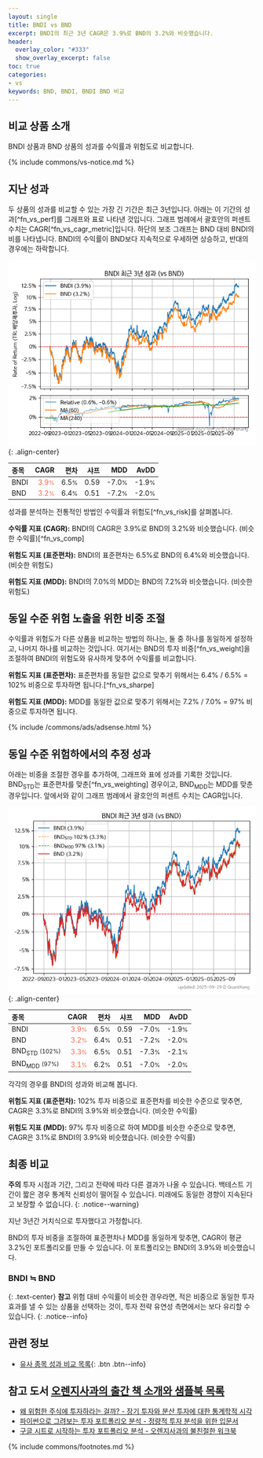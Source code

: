 ```yaml
---
layout: single
title: BNDI vs BND
excerpt: BNDI의 최근 3년 CAGR은 3.9%로 BND의 3.2%와 비슷했습니다.
header:
  overlay_color: "#333"
  show_overlay_excerpt: false
toc: true
categories:
- vs
keywords: BND, BNDI, BNDI BND 비교
---
```


## 비교 상품 소개


BNDI 상품과 BND 상품의 성과를 수익률과 위험도로 비교합니다.





{% include commons/vs-notice.md %}

## 지난 성과

두 상품의 성과를 비교할 수 있는 가장 긴 기간은 최근 3년입니다. 아래는 이 기간의 성과[^fn_vs_perf]를 그래프와 표로 나타낸 것입니다.
그래프 범례에서 괄호안의 퍼센트 수치는 CAGR[^fn_vs_cagr_metric]입니다.
하단의 보조 그래프는 BND 대비 BNDI의 비를 나타냅니다.
BNDI의 수익률이 BND보다 지속적으로 우세하면 상승하고, 반대의 경우에는 하락합니다.

![BNDI](/vs/images/bndi-vs-bnd_dual.png){: .align-center}

| **종목** | **CAGR** | **편차** | **샤프** | **MDD** | **AvDD** |
| :------------ | ------: | -----------: | -------: | ------: | -------: |
| BNDI | <span style="color: tomato">3.9<small>%</small></span> | 6.5<small>%</small> | 0.59 | -7.0<small>%</small> | -1.9<small>%</small> |
| BND | <span style="color: tomato">3.2<small>%</small></span> | 6.4<small>%</small> | 0.51 | -7.2<small>%</small> | -2.0<small>%</small> |

<!-- more -->


성과를 분석하는 전통적인 방법인 수익률과 위험도[^fn_vs_risk]를 살펴봅니다.

**수익률 지표 (CAGR):** BNDI의 CAGR은 3.9%로 BND의 3.2%와 비슷했습니다. (비슷한 수익률)[^fn_vs_comp]

**위험도 지표 (표준편차):** BNDI의 표준편차는 6.5%로 BND의 6.4%와 비슷했습니다. (비슷한 위험도)

**위험도 지표 (MDD):** BNDI의 7.0%의 MDD는 BND의 7.2%와 비슷했습니다. (비슷한 위험도)



## 동일 수준 위험 노출을 위한 비중 조절

수익률과 위험도가 다른 상품을 비교하는 방법의 하나는, 둘 중 하나를 동일하게 설정하고, 나머지 하나를 비교하는 것입니다.
여기서는 BND의 투자 비중[^fn_vs_weight]을 조절하여 BNDI의 위험도와 유사하게 맞추어 수익률를 비교합니다.

**위험도 지표 (표준편차):** 표준편차를 동일한 값으로 맞추기 위해서는 6.4% / 6.5% = 102% 비중으로 투자하면 됩니다.[^fn_vs_sharpe]

**위험도 지표 (MDD):** MDD를 동일한 값으로 맞추기 위해서는 7.2% / 7.0% = 97% 비중으로 투자하면 됩니다.


{% include /commons/ads/adsense.html %}



## 동일 수준 위험하에서의 추정 성과

아래는 비중을 조절한 경우를 추가하여, 그래프와 표에 성과를 기록한 것입니다.
BND<sub>STD</sub>는 표준편차를 맞춘[^fn_vs_weighting] 경우이고, BND<sub>MDD</sub>는 MDD를 맞춘 경우입니다.
앞에서와 같이 그래프 범례에서 괄호안의 퍼센트 수치는 CAGR입니다.


![BNDI](/vs/images/bndi-vs-bnd.png){: .align-center}



| **종목** | **CAGR** | **편차** | **샤프** | **MDD** | **AvDD** |
| :------------ | ------: | -----------: | -------: | ------: | -------: |
| BNDI | <span style="color: tomato">3.9<small>%</small></span> | 6.5<small>%</small> | 0.59 | -7.0<small>%</small> | -1.9<small>%</small> |
| BND | <span style="color: tomato">3.2<small>%</small></span> | 6.4<small>%</small> | 0.51 | -7.2<small>%</small> | -2.0<small>%</small> |
| BND<sub>STD</sub> <small>(102%)</small> | <span style="color: tomato">3.3<small>%</small></span> | 6.5<small>%</small> | 0.51 | -7.3<small>%</small> | -2.1<small>%</small> |
| BND<sub>MDD</sub> <small>(97%)</small> | <span style="color: tomato">3.1<small>%</small></span> | 6.2<small>%</small> | 0.51 | -7.0<small>%</small> | -2.0<small>%</small> |



각각의 경우를 BNDI의 성과와 비교해 봅니다.

**위험도 지표 (표준편차):** 102% 투자 비중으로 표준편차를 비슷한 수준으로 맞추면, CAGR은 3.3%로 BNDI의 3.9%와 비슷했습니다. (비슷한 수익률)

**위험도 지표 (MDD):** 97% 투자 비중으로 하여 MDD를 비슷한 수준으로 맞추면, CAGR은 3.1%로 BNDI의 3.9%와 비슷했습니다. (비슷한 수익률)




## 최종 비교

**주의** 투자 시점과 기간, 그리고 전략에 따라 다른 결과가 나올 수 있습니다. 백테스트 기간이 짧은 경우 통계적 신뢰성이 떨어질 수 있습니다. 미래에도 동일한 경향이 지속된다고 보장할 수 없습니다.
{: .notice--warning}

지난 3년간 거치식으로 투자했다고 가정합니다.

BND의 투자 비중을 조절하여 표준편차나 MDD를 동일하게 맞추면, CAGR이 평균 3.2%인 포트폴리오를 만들 수 있습니다.
이 포트폴리오는 BNDI의 3.9%와 비슷했습니다.

### BNDI ≒ BND
{: .text-center}
**참고** 위험 대비 수익률이 비슷한 경우라면, 적은 비중으로 동일한 투자 효과를 낼 수 있는 상품을 선택하는 것이, 투자 전략 유연성 측면에서는 보다 유리할 수 있습니다.
{: .notice--info}


## 관련 정보

- [유사 종목 성과 비교 목록](/vs/){: .btn .btn--info}


## 참고 도서 [오렌지사과의 출간 책 소개와 샘플북 목록](https://kongdori.tistory.com/691)

- [왜 위험한 주식에 투자하라는 걸까? - 장기 투자와 분산 투자에 대한 통계학적 시각](https://kongdori.tistory.com/421)
- [파이썬으로 그려보는 투자 포트폴리오 분석  - 정량적 투자 분석을 위한 입문서](https://kongdori.tistory.com/643)
- [구글 시트로 시작하는 투자 포트폴리오 분석 - 오렌지사과의 불친절한 워크북](https://kongdori.tistory.com/449)

{% include commons/footnotes.md %}